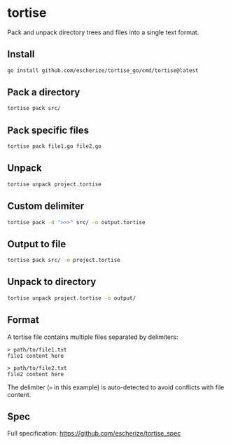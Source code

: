 # tortise

Pack and unpack directory trees and files into a single text format.

## Install

```bash
go install github.com/escherize/tortise_go/cmd/tortise@latest
```

## Pack a directory

```bash
tortise pack src/
```

## Pack specific files

```bash
tortise pack file1.go file2.go
```

## Unpack

```bash
tortise unpack project.tortise
```

## Custom delimiter

```bash
tortise pack -d ">>>" src/ -o output.tortise
```

## Output to file

```bash
tortise pack src/ -o project.tortise
```

## Unpack to directory

```bash
tortise unpack project.tortise -o output/
```

## Format

A tortise file contains multiple files separated by delimiters:

```
> path/to/file1.txt
file1 content here

> path/to/file2.txt
file2 content here
```

The delimiter (`>` in this example) is auto-detected to avoid conflicts with file content.

## Spec

Full specification: https://github.com/escherize/tortise_spec